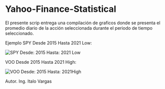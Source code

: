 # Yahoo-Finance-Statistical
El presente scrip entrega una compilación de graficos donde se presenta el promedio diario de la acción seleccionada durante el periodo de tiempo seleccionado.


Ejemplo SPY  Desde 2015 Hasta 2021 Low:

![SPY Desde: 2015 Hasta: 2021 Low](https://user-images.githubusercontent.com/53419972/198081019-4dadeba1-d939-4935-8273-70aa430141fb.png)


VOO Desde 2015 Hasta 2021 High:

![VOO Desde: 2015 Hasta: 2021High](https://user-images.githubusercontent.com/53419972/198081419-a8774cd3-5ac6-490c-8a5c-46b7d505cb90.png)


Autor. Ing. Italo Vargas
